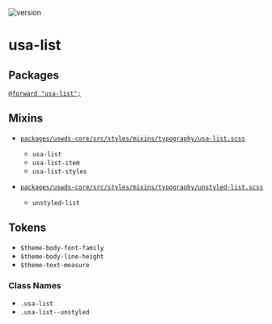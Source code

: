 ![version](https://img.shields.io/badge/version-3.3.0-51b1c5.svg?style=flat)

# usa-list

## Packages

[`@forward "usa-list";`](https://github.com/uswds/uswds/tree/v3.3.0/packages/usa-list/)

## Mixins

- [`packages/uswds-core/src/styles/mixins/typography/usa-list.scss`](https://github.com/uswds/uswds/tree/v3.3.0/packages/uswds-core/src/styles/mixins/typography/usa-list.scss)

  - `usa-list`
  - `usa-list-item`
  - `usa-list-styles`

- [`packages/uswds-core/src/styles/mixins/typography/unstyled-list.scss`](https://github.com/uswds/uswds/tree/v3.3.0/packages/uswds-core/src/styles/mixins/typography/unstyled-list.scss)
  - `unstyled-list`

## Tokens

- `$theme-body-font-family`
- `$theme-body-line-height`
- `$theme-text-measure`

### Class Names

- `.usa-list`
- `.usa-list--unstyled`
